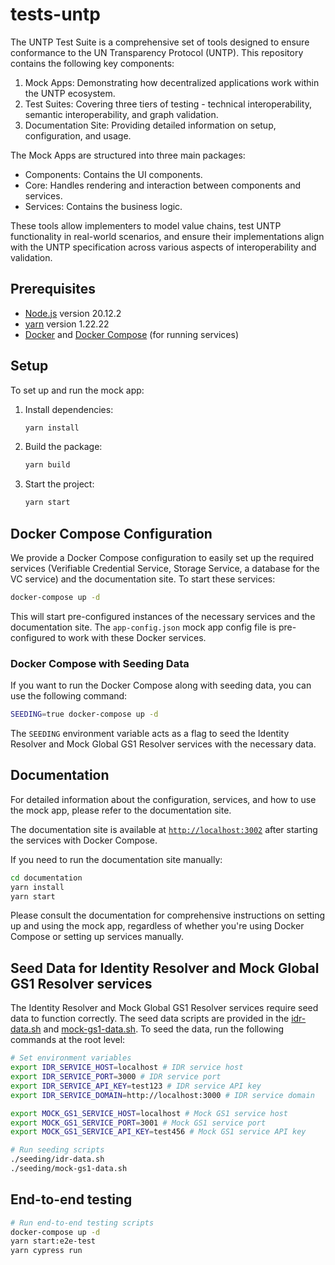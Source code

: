 # tests-untp

The UNTP Test Suite is a comprehensive set of tools designed to ensure conformance to the UN Transparency Protocol (UNTP). This repository contains the following key components:

1. Mock Apps: Demonstrating how decentralized applications work within the UNTP ecosystem.
2. Test Suites: Covering three tiers of testing - technical interoperability, semantic interoperability, and graph validation.
3. Documentation Site: Providing detailed information on setup, configuration, and usage.

The Mock Apps are structured into three main packages:
- Components: Contains the UI components.
- Core: Handles rendering and interaction between components and services.
- Services: Contains the business logic.

These tools allow implementers to model value chains, test UNTP functionality in real-world scenarios, and ensure their implementations align with the UNTP specification across various aspects of interoperability and validation.

## Prerequisites

- [Node.js](https://nodejs.org/en/) version 20.12.2
- [yarn](https://yarnpkg.com/) version 1.22.22
- [Docker](https://www.docker.com/get-started) and [Docker Compose](https://docs.docker.com/compose/install/) (for running services)

## Setup

To set up and run the mock app:

1. Install dependencies:
   ```bash
   yarn install
   ```

2. Build the package:
   ```bash
   yarn build
   ```

3. Start the project:
   ```bash
   yarn start
   ```

## Docker Compose Configuration

We provide a Docker Compose configuration to easily set up the required services (Verifiable Credential Service, Storage Service, a database for the VC service) and the documentation site. To start these services:

```bash
docker-compose up -d
```

This will start pre-configured instances of the necessary services and the documentation site. The `app-config.json` mock app config file is pre-configured to work with these Docker services.

### Docker Compose with Seeding Data

If you want to run the Docker Compose along with seeding data, you can use the following command:

```bash
SEEDING=true docker-compose up -d
```

The `SEEDING` environment variable acts as a flag to seed the Identity Resolver and Mock Global GS1 Resolver services with the necessary data.

## Documentation

For detailed information about the configuration, services, and how to use the mock app, please refer to the documentation site. 

The documentation site is available at [`http://localhost:3002`](http://localhost:3002) after starting the services with Docker Compose.

If you need to run the documentation site manually:

```bash
cd documentation
yarn install
yarn start
```

Please consult the documentation for comprehensive instructions on setting up and using the mock app, regardless of whether you're using Docker Compose or setting up services manually.

## Seed Data for Identity Resolver and Mock Global GS1 Resolver services

The Identity Resolver and Mock Global GS1 Resolver services require seed data to function correctly. The seed data scripts are provided in the [idr-data.sh](./seeding/idr-data.sh) and [mock-gs1-data.sh](seeding/mock-gs1-data.sh). To seed the data, run the following commands at the root level:

```bash
# Set environment variables
export IDR_SERVICE_HOST=localhost # IDR service host
export IDR_SERVICE_PORT=3000 # IDR service port
export IDR_SERVICE_API_KEY=test123 # IDR service API key
export IDR_SERVICE_DOMAIN=http://localhost:3000 # IDR service domain

export MOCK_GS1_SERVICE_HOST=localhost # Mock GS1 service host
export MOCK_GS1_SERVICE_PORT=3001 # Mock GS1 service port
export MOCK_GS1_SERVICE_API_KEY=test456 # Mock GS1 service API key

# Run seeding scripts
./seeding/idr-data.sh
./seeding/mock-gs1-data.sh
```

## End-to-end testing
```bash
# Run end-to-end testing scripts
docker-compose up -d
yarn start:e2e-test
yarn cypress run
```